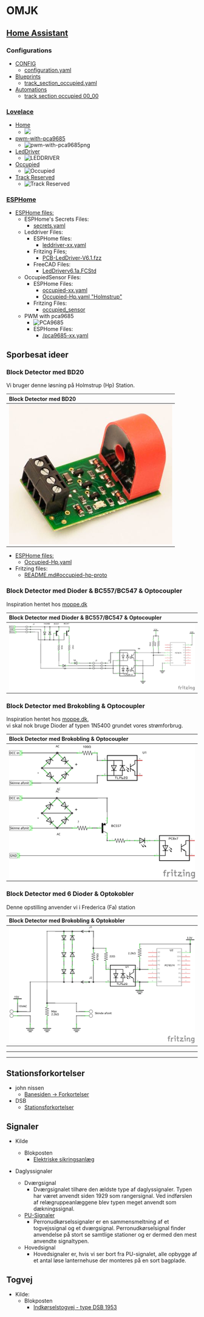 # OMJK

## [Home Assistant](./HomeAssistant/)

### Configurations

* [CONFIG](./HomeAssistant/CONFIG/)
  * [configuration.yaml](./HomeAssistant/CONFIG/configuration.yaml)
* [Blueprints](./HomeAssistant/CONFIG/Blueprints/)
  * [track_section_occupied.yaml](./HomeAssistant/CONFIG/Blueprints/train_occupied_sensor.yaml)
* [Automations](./HomeAssistant/CONFIG/Automations/)
  * [track section occupied 00_00](./HomeAssistant/CONFIG/Automations/Train%20occupied%20sensor%2000_00)

### [Lovelace](./HomeAssistant/Lovelace/lovelace.md)

* [Home](./HomeAssistant/Lovelace/lovelace.md#home)
  * [![](./HomeAssistant/Lovelace/images/Skærmbillede%20fra%202024-02-03%2009-36-05.png)](./HomeAssistant/Lovelace/lovelace.md)
* [pwm-with-pca9685](./HomeAssistant/Lovelace/lovelace.md#pwm-with-pca9685)
  * ![pwm-with-pca9685png](./HomeAssistant/Lovelace/images/Skærmbillede%20fra%202024-01-22%2020-42-27.png)
* [LedDriver](./HomeAssistant/Lovelace/lovelace.md#leddriver)
  * ![LEDDRIVER](./HomeAssistant/Lovelace/images/Skærmbillede%20fra%202024-01-06%2012-04-10.png)
* [Occupied](./HomeAssistant/Lovelace/lovelace.md#occupied)
  * ![Occupied](./HomeAssistant/Lovelace/images/Skærmbillede%20fra%202024-02-03%2009-28-41.png)
* [Track Reserved](./HomeAssistant/Lovelace/lovelace.md#track-reserved)
  * ![Track Reserved](./HomeAssistant/Lovelace/images/Skærmbillede%20fra%202024-02-03%2009-31-35.png)

### [ESPHome](./HomeAssistant/ESPHome/esphome.md)

* [ESPHome files:](./HomeAssistant/ESPHome/esphome.md)
  * ESPHome's Secrets Files:
    * [secrets.yaml](./HomeAssistant/ESPHome/esphome.md#secretsyaml)
  * Leddriver Files:
    * ESPHome files:
      * [leddriver-xx.yaml](./leddriver-xx.yaml)
    * Fritzing Files;
      * [PCB-LedDriver-V6.1.fzz](https://github.com/sekt1953/Fritzing/blob/main/My_PCB/LedDriver/v6.1/PCB-LedDriver-V6.1.fzz)
    * FreeCAD Files:
      * [LedDriverv6.1a.FCStd](https://github.com/sekt1953/FreeCAD/blob/main/LeadDriverv6.1/LedDriverv6.1a.FCStd)
  * OccupiedSensor Files:
    * ESPHome Files:
      * [occupied-xx.yaml](./HomeAssistant/ESPHome/occupied-xx.yaml)
      * [Occupied-Hp.yaml "Holmstrup"](./HomeAssistant/ESPHome/Occupied-Hp.yaml)
    * Fritzing Files:
      * [occupied_sensor](https://github.com/sekt1953/Fritzing/blob/main/My_PCB/README.md#occupied_sensor-work-in-progress)
  * PWM with pca9685
    * ![PCA9685](./HomeAssistant/ESPHome/Images/Skærmbillede%20fra%202024-01-23%2013-13-27.png)
    * ESPHome Files:
      * [/pca9685-xx.yaml](./HomeAssistant/ESPHome/pca9685-00.yaml)

## Sporbesat ideer

### Block Detector med BD20

Vi bruger denne løsning på Holmstrup (Hp) Station.

|Block Detector med BD20|
|:---|
|[![nce_bd20.jpg](./Udstyr/Images/nce_bd20.png)](./Udstyr/README.md)|

* [ESPHome files:](./README.md#esphome)
  * [Occupied-Hp.yaml](https://github.com/sekt1953/OMJK/blob/main/HomeAssistant/ESPHome/Occupied-Hp.yaml)
* Fritzing files:
  * [README.md#occupied-hp-proto](https://github.com/sekt1953/Fritzing/blob/main/My_PCB/README.md#occupied-hp-proto)

### Block Detector med Dioder &  BC557/BC547 & Optocoupler

Inspiration hentet hos [moppe.dk](https://www.moppe.dk/besat.html)

|Block Detector med Dioder &  BC557/BC547 & Optocoupler|
|:---|
|![Sporbesat_002_schem.png](./Udstyr/Images/Sporbesat_002_schem.png)|

### Block Detector med Brokobling & Optocoupler

Inspiration hentet hos [moppe.dk](https://www.moppe.dk/besat.html),  
  vi skal nok bruge Dioder af typen 1N5400 grundet vores strømforbrug.

|Block Detector med Brokobling & Optocoupler|
|:---|
|![besat2.jpg](./Udstyr/Images/Sporbesat_003_schem.png)|

### Block Detector med 6 Dioder & Optokobler

Denne opstilling anvender vi i Frederica (Fa) station

|Block Detector med Brokobling & Optokobler|
|:---|
|![](./Udstyr/Images/principle_track_detection_schem.png)|

<hr/><hr/>

## Stationsforkortelser

* john nissen
  * [Banesiden -> Forkortelser](https://www.john-nissen.dk/banesiden/Forkortelser/station.php)
* DSB
  * [Stationsforkortelser](https://www.dsb.dk/dsb-labs/liste-over-forkortelser/stationsforkortelser/)

## Signaler

* Kilde
  * Blokposten
    * [Elektriske sikringsanlæg](https://www.blokposten.dk/sikr/elek/elek-index.htm)

* Daglyssignaler
  * Dværgsignal
    * Dværgsignalet tilhøre den ældste type af daglyssignaler. Typen har været anvendt siden 1929 som rangersignal. Ved indførslen af relægruppeanlæggene blev typen meget anvendt som dækningssignal.
  * [PU-Signaler](./signaler/PU-Signaler.md)
    * Perronudkørselssignaler er en sammensmeltning af et togvejssignal og et dværgsignal. Perronudkørselsignal finder anvendelse på stort se samtlige stationer og er dermed den mest anvendte signaltypen.
  * Hovedsignal
    * Hovedsignaler er, hvis vi ser bort fra PU-signalet, alle opbygge af et antal løse lanternehuse der monteres på en sort bagplade.

## Togvej

* Kilde:
  * Blokposten
    * [Indkørselstogvej - type DSB 1953](https://www.blokposten.dk/sikr/elek/elek-dsb53-indk-betj.htm)

